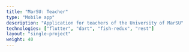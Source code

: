 ```yaml
---
title: "MarSU: Teacher"
type: "Mobile app"
description: "Application for teachers of the University of MarSU"
technologies: ["flutter", "dart", "fish-redux", "rest"]
layout: "single-project"
weight: 40
---
```


